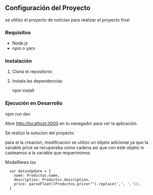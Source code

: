 
## Configuración del Proyecto

se utilizo el proyecto de noticias para realizar el proyecto final

### Requisitos

- Node.js
- npm o yarn

### Instalación

1. Clona el repositorio:

2. Instala las dependencias:

   npm install

### Ejecución en Desarrollo

npm run dev

Abre [http://localhost:3000](http://localhost:3000) en tu navegador para ver la aplicación.

Se realizo la solucion del proyecto

para el la creacion, modificacion se utilizo un objeto adicional ya que la variable price se recuperaba como cadena asi que con este objeto lo casteamos a la variable que requerimimos

ModalNews.tsx

      var datosUpdate = {
        name: Productos.name,
        description: Productos.description,
        price: parseFloat((Productos.price+"").replace(',', '.')),
      }

